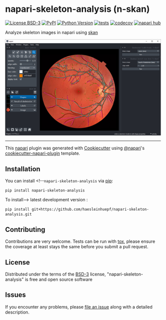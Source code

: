 # napari-skeleton-analysis (n-skan)

[![License BSD-3](https://img.shields.io/pypi/l/napari-skeleton-analysis.svg?color=green)](https://github.com/haesleinhuepf/napari-skeleton-analysis/raw/main/LICENSE)
[![PyPI](https://img.shields.io/pypi/v/napari-skeleton-analysis.svg?color=green)](https://pypi.org/project/napari-skeleton-analysis)
[![Python Version](https://img.shields.io/pypi/pyversions/napari-skeleton-analysis.svg?color=green)](https://python.org)
[![tests](https://github.com/haesleinhuepf/napari-skeleton-analysis/workflows/tests/badge.svg)](https://github.com/haesleinhuepf/napari-skeleton-analysis/actions)
[![codecov](https://codecov.io/gh/haesleinhuepf/napari-skeleton-analysis/branch/main/graph/badge.svg)](https://codecov.io/gh/haesleinhuepf/napari-skeleton-analysis)
[![napari hub](https://img.shields.io/endpoint?url=https://api.napari-hub.org/shields/napari-skeleton-analysis)](https://napari-hub.org/plugins/napari-skeleton-analysis)

Analyze skeleton images in napari using [skan](https://github.com/jni/skan)

![img.png](docs/screenshot.png)

----------------------------------

This [napari] plugin was generated with [Cookiecutter] using [@napari]'s [cookiecutter-napari-plugin] template.

## Installation

You can install <!--`napari-skeleton-analysis` via [pip]:

    pip install napari-skeleton-analysis



To install--> latest development version :

    pip install git+https://github.com/haesleinhuepf/napari-skeleton-analysis.git


## Contributing

Contributions are very welcome. Tests can be run with [tox], please ensure
the coverage at least stays the same before you submit a pull request.

## License

Distributed under the terms of the [BSD-3] license,
"napari-skeleton-analysis" is free and open source software

## Issues

If you encounter any problems, please [file an issue] along with a detailed description.

[napari]: https://github.com/napari/napari
[Cookiecutter]: https://github.com/audreyr/cookiecutter
[@napari]: https://github.com/napari
[MIT]: http://opensource.org/licenses/MIT
[BSD-3]: http://opensource.org/licenses/BSD-3-Clause
[GNU GPL v3.0]: http://www.gnu.org/licenses/gpl-3.0.txt
[GNU LGPL v3.0]: http://www.gnu.org/licenses/lgpl-3.0.txt
[Apache Software License 2.0]: http://www.apache.org/licenses/LICENSE-2.0
[Mozilla Public License 2.0]: https://www.mozilla.org/media/MPL/2.0/index.txt
[cookiecutter-napari-plugin]: https://github.com/napari/cookiecutter-napari-plugin

[file an issue]: https://github.com/haesleinhuepf/napari-skeleton-analysis/issues

[napari]: https://github.com/napari/napari
[tox]: https://tox.readthedocs.io/en/latest/
[pip]: https://pypi.org/project/pip/
[PyPI]: https://pypi.org/
